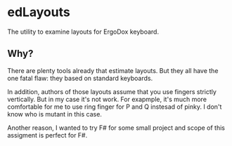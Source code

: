 # edLayouts

The utility to examine layouts for ErgoDox keyboard.

## Why?

There are plenty tools already that estimate layouts. But they all have the one fatal flaw: they based on standard keyboards.

In addition, authors of those layouts assume that you use fingers strictly vertically. But in my case it's not work.
For exapmple, it's much more comfortable for me to use ring finger for P and Q instesad of pinky.
I don't know who is mutant in this case.

Another reason, I wanted to try F# for some small project and scope of this assigment is perfect for F#.
